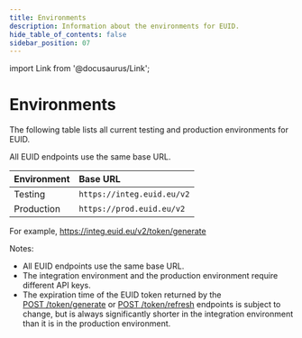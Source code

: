 ```yaml
---
title: Environments
description: Information about the environments for EUID.
hide_table_of_contents: false
sidebar_position: 07
---
```


import Link from '@docusaurus/Link';

# Environments

The following table lists all current testing and production environments for EUID.

All EUID endpoints use the same base URL.

| Environment | Base URL |
| :--- | :--- |
| Testing | `https://integ.euid.eu/v2` |
| Production | `https://prod.euid.eu/v2` |

For example, https://integ.euid.eu/v2/token/generate

Notes:

- All EUID endpoints use the same base URL.
- The integration environment and the production environment require different <Link href="../ref-info/glossary-uid#gl-api-key">API keys</Link>.
- The expiration time of the EUID token returned by  the [POST&nbsp;/token/generate](../endpoints/post-token-generate.md) or [POST&nbsp;/token/refresh](../endpoints/post-token-refresh.md) endpoints is subject to change, but is always significantly shorter in the integration environment than it is in the production environment.
